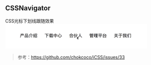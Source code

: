 ## CSSNavigator
CSS光标下划线跟随效果
<img src="./screenshot/nav01.gif" width='450'/>

>参考：https://github.com/chokcoco/iCSS/issues/33